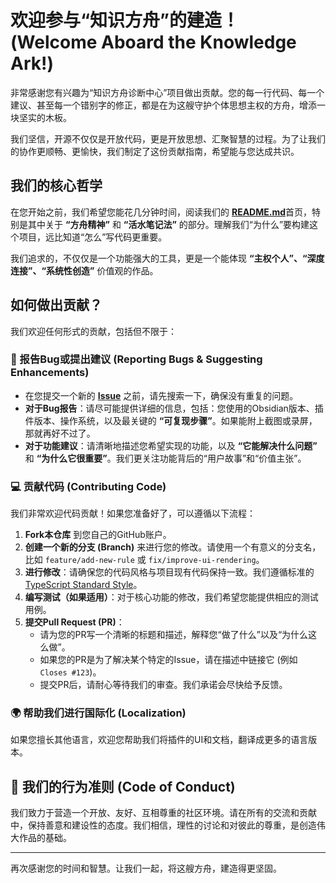 # 欢迎参与“知识方舟”的建造！ (Welcome Aboard the Knowledge Ark!)

非常感谢您有兴趣为“知识方舟诊断中心”项目做出贡献。您的每一行代码、每一个建议、甚至每一个错别字的修正，都是在为这艘守护个体思想主权的方舟，增添一块坚实的木板。

我们坚信，开源不仅仅是开放代码，更是开放思想、汇聚智慧的过程。为了让我们的协作更顺畅、更愉快，我们制定了这份贡献指南，希望能与您达成共识。

## 我们的核心哲学

在您开始之前，我们希望您能花几分钟时间，阅读我们的 [**README.md**](README.md)首页，特别是其中关于 **“方舟精神”** 和 **“活水笔记法”** 的部分。理解我们“为什么”要构建这个项目，远比知道“怎么”写代码更重要。

我们追求的，不仅仅是一个功能强大的工具，更是一个能体现 **“主权个人”、“深度连接”、“系统性创造”** 价值观的作品。

## 如何做出贡献？

我们欢迎任何形式的贡献，包括但不限于：

### 📝 报告Bug或提出建议 (Reporting Bugs & Suggesting Enhancements)

-   在您提交一个新的 [**Issue**](https://github.com/fengfeng799/knowledge-ark-diagnostic-center/issues) 之前，请先搜索一下，确保没有重复的问题。
-   **对于Bug报告**：请尽可能提供详细的信息，包括：您使用的Obsidian版本、插件版本、操作系统，以及最关键的 **“可复现步骤”**。如果能附上截图或录屏，那就再好不过了。
-   **对于功能建议**：请清晰地描述您希望实现的功能，以及 **“它能解决什么问题”** 和 **“为什么它很重要”**。我们更关注功能背后的“用户故事”和“价值主张”。

### 💻 贡献代码 (Contributing Code)

我们非常欢迎代码贡献！如果您准备好了，可以遵循以下流程：

1.  **Fork本仓库** 到您自己的GitHub账户。
2.  **创建一个新的分支 (Branch)** 来进行您的修改。请使用一个有意义的分支名，比如 `feature/add-new-rule` 或 `fix/improve-ui-rendering`。
3.  **进行修改**：请确保您的代码风格与项目现有代码保持一致。我们遵循标准的 [TypeScript Standard Style](https://github.com/standard/ts-standard)。
4.  **编写测试（如果适用）**：对于核心功能的修改，我们希望您能提供相应的测试用例。
5.  **提交Pull Request (PR)**：
    -   请为您的PR写一个清晰的标题和描述，解释您“做了什么”以及“为什么这么做”。
    -   如果您的PR是为了解决某个特定的Issue，请在描述中链接它 (例如 `Closes #123`)。
    -   提交PR后，请耐心等待我们的审查。我们承诺会尽快给予反馈。

### 🌍 帮助我们进行国际化 (Localization)

如果您擅长其他语言，欢迎您帮助我们将插件的UI和文档，翻译成更多的语言版本。

## 🤝 我们的行为准则 (Code of Conduct)

我们致力于营造一个开放、友好、互相尊重的社区环境。请在所有的交流和贡献中，保持善意和建设性的态度。我们相信，理性的讨论和对彼此的尊重，是创造伟大作品的基础。

---

再次感谢您的时间和智慧。让我们一起，将这艘方舟，建造得更坚固。
